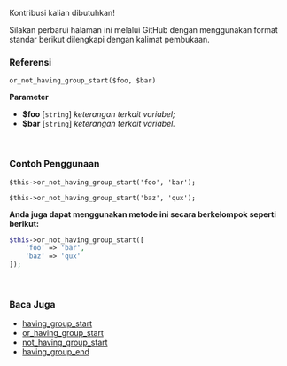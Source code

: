 Kontribusi kalian dibutuhkan!

Silakan perbarui halaman ini melalui GitHub dengan menggunakan format standar berikut dilengkapi dengan kalimat pembukaan.

### Referensi
`or_not_having_group_start($foo, $bar)`

**Parameter**
* **$foo** [`string`] *keterangan terkait variabel;*
* **$bar** [`string`] *keterangan terkait variabel.*

&nbsp;

### Contoh Penggunaan
`$this->or_not_having_group_start('foo', 'bar');`

`$this->or_not_having_group_start('baz', 'qux');`

**Anda juga dapat menggunakan metode ini secara berkelompok seperti berikut:**
```php
$this->or_not_having_group_start([
    'foo' => 'bar',
    'baz' => 'qux'
]);
```

&nbsp;

### Baca Juga
* [having_group_start](./having_group_start)
* [or_having_group_start](./or_having_group_start)
* [not_having_group_start](./not_having_group_start)
* [having_group_end](./having_group_end)
